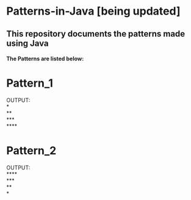 <h1>Patterns-in-Java [being updated]</h1>
<h2>This repository documents the patterns made using Java</h2>
<h4>The Patterns are listed below:</h4>

# Pattern_1
OUTPUT:              <br>
&#42;                <br>
&#42;&#42;           <br>
&#42;&#42;&#42;      <br>
&#42;&#42;&#42;&#42; <br>

# Pattern_2
OUTPUT:              <br>
&#42;&#42;&#42;&#42; <br>
&#42;&#42;&#42;      <br>
&#42;&#42;           <br>
&#42;                <br>
